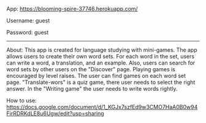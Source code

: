 App: https://blooming-spire-37746.herokuapp.com/

Username: guest 

Password: guest

------------------------------------------------

About:
This app is created for language studying with mini-games. The app allows users to create their own word sets. For each word in the set, users can write a word, a translation, and an example. Also, users can search for word sets by other users on the "Discover" page. Playing games is encouraged by level raises. The user can find games on each word set page. "Translate-wors" is a quiz game, there user needs to select the right answer. In the "Writing game" the user needs to write words rightly. 

How to use: https://docs.google.com/document/d/1_KGJx7szfEd9w3CMO7HaA0B0w94FirRDRKdLE8u6Ugw/edit?usp=sharing
